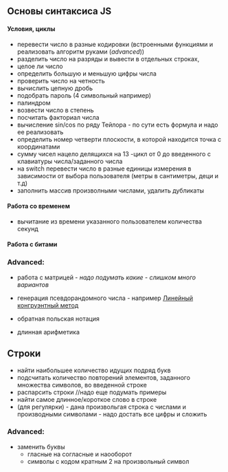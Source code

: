 
## Основы синтаксиса JS

#### Условия, циклы

- перевести число в разные кодировки (встроенными функциями и реализовать алгоритм руками (*advanced*))
- разделить число на разряды и вывести в отдельных строках, 
- целое ли число
- определить б*о*льшую и меньшую цифры числа
- проверить число на четность
- вычислить цепную дробь
- подобрать пароль (4 символьный например)
- палиндром
- возвести число в степень
- посчитать факториал числа
- вычисление sin/cos по ряду Тейлора - по сути есть формула и надо  ее реализовать
- определить номер четверти плоскости, в которой находится точка с координатами
- сумму чисел нацело делящихся на 13 -цикл от 0 до введенного с клавиатуры числа/заданного числа
- на switch перевести число в разные единицы измерения в зависимости от выбора пользователя (метры в сантиметры, деци и т.д)
- заполнить массив произволными числами, удалить дубликаты

#### Работа со временем

- вычитание из времени указанного пользователем количества секунд

#### Работа с битами


### Advanced:

- работа с матрицей - *надо подумать какие - слишком много вариантов*

- генерация псевдорандомного числа - например [Линейный конгруэнтный метод]( https://ru.wikipedia.org/wiki/%D0%9B%D0%B8%D0%BD%D0%B5%D0%B9%D0%BD%D1%8B%D0%B9_%D0%BA%D0%BE%D0%BD%D0%B3%D1%80%D1%83%D1%8D%D0%BD%D1%82%D0%BD%D1%8B%D0%B9_%D0%BC%D0%B5%D1%82%D0%BE%D0%B4)

- обратная польская нотация
- длинная арифметика


## Строки

- найти наибольшее количество идущих подряд букв
- подсчитать количество повторений элементов, заданного множества символов, во введенной строке
- распарсить строки //надо еще подумать примеры
- найти самое длинное/короткое слово в строке
- (для регулярки) - дана произвольгая строка с числами и производными символами - надо достать все цифры и сложить



### Advanced:

- заменить буквы
  - гласные на согласные и наооборот
  - символы с кодом кратным 2 на произвольный символ
